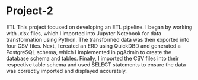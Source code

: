 # Project-2
ETL
This project focused on developing an ETL pipeline. I began by working with .xlsx files, which I imported into Jupyter Notebook for data transformation using Python. The transformed data was then exported into four CSV files. Next, I created an ERD using QuickDBD and generated a PostgreSQL schema, which I implemented in pgAdmin to create the database schema and tables. Finally, I imported the CSV files into their respective table schema and used SELECT statements to ensure the data was correctly imported and displayed accurately.
